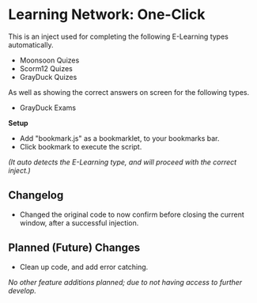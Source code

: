 # Learning Network: One-Click
This is an inject used for completing the following E-Learning types automatically.
- Moonsoon Quizes
- Scorm12 Quizes
- GrayDuck Quizes

As well as showing the correct answers on screen for the following types.
- GrayDuck Exams

**Setup**
- Add "bookmark.js" as a bookmarklet, to your bookmarks bar.
- Click bookmark to execute the script.

*(It auto detects the E-Learning type, and will proceed with the correct inject.)*




Changelog
----
 - Changed the original code to now confirm before closing the current window, after a successful injection.





Planned (Future) Changes
----
 - Clean up code, and add error catching.
 
*No other feature additions planned; due to not having access to further develop.*
